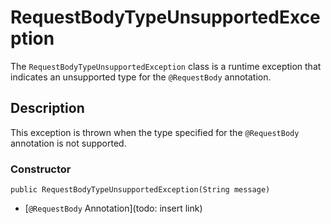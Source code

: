 # RequestBodyTypeUnsupportedException

The `RequestBodyTypeUnsupportedException` class is a runtime exception that indicates an unsupported type for the `@RequestBody` annotation.

## Description
This exception is thrown when the type specified for the `@RequestBody` annotation is not supported.

### Constructor
```
public RequestBodyTypeUnsupportedException(String message)
```

- [`@RequestBody` Annotation](todo: insert link)
